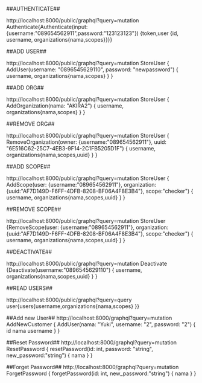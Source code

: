 ##AUTHENTICATE##

http://localhost:8000/public/graphql?query=mutation Authenticate{Authenticate(input: {username:"089654562911",password:"123123123"}) {token,user {id, username, organizations{nama,scopes}}}}

##ADD USER##

http://localhost:8000/public/graphql?query=mutation StoreUser {
AddUser(username: "0896545629110", password: "newpassword") {
username, organizations{nama,scopes}
}
}

##ADD ORG##

http://localhost:8000/public/graphql?query=mutation StoreUser {
AddOrganization(nama: "AKIRA2") {
username, organizations{nama,scopes}
}
}

##REMOVE ORG##

http://localhost:8000/public/graphql?query=mutation StoreUser {
RemoveOrganization(owner: {username:"089654562911"}, uuid: "6E516C62-25C7-4EB3-9F14-2C1FB5205D1F") {
username, organizations{nama,scopes,uuid}
}
}

##ADD SCOPE##

http://localhost:8000/public/graphql?query=mutation StoreUser {
AddScope(user: {username:"089654562911"}, organization:{uuid:"AF7D149D-F6FF-4DFB-8208-BF06A4F8E3B4"}, scope:"checker") {
username, organizations{nama,scopes,uuid}
}
}

##REMOVE SCOPE##

http://localhost:8000/public/graphql?query=mutation StoreUser {RemoveScope(user: {username:"089654562911"}, organization:{uuid:"AF7D149D-F6FF-4DFB-8208-BF06A4F8E3B4"}, scope:"checker") {
username, organizations{nama,scopes,uuid}
}
}

##DEACTIVATE##

http://localhost:8000/public/graphql?query=mutation Deactivate {Deactivate(username:"0896545629110") {
username, organizations{nama,scopes,uuid}
}
}

##READ USERS##

http://localhost:8000/public/graphql?query=query user{users{username,organizations{nama,scopes}
}}

##Add new User##
http://localhost:8000/graphql?query=mutation AddNewCustomer { AddUser(nama: "Yuki", username: "2", password: "2") { id nama username } }

##Reset Password##
http://localhost:8000/graphql?query=mutation ResetPassword { resetPassword(id: int, password: "string", new_password:"string") { nama } }

##Forget Password##
http://localhost:8000/graphql?query=mutation ForgetPassword { forgetPassword(id: int, new_password:"string") { nama } }
